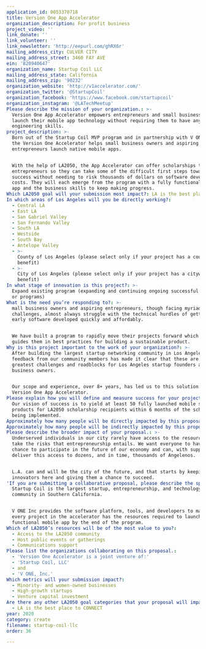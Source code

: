 ```yaml
---
application_id: 0053370718
title: Version One App Accelerator
organization_description: For profit business
project_video: ''
link_donate: ''
link_volunteer: ''
link_newsletter: 'http://eepurl.com/ghRX6r'
mailing_address_city: CULVER CITY
mailing_address_street: 3460 FAY AVE
ein: '820940647'
organization_name: Startup Coil LLC
mailing_address_state: California
mailing_address_zip: '90232'
organization_website: 'http://v1accelerator.com/'
organization_twitter: '@StartupCoil'
organization_facebook: 'https://www.facebook.com/startupcoil'
organization_instagram: '@LATechMeetup'
Please describe the mission of your organization.: >-
  Version One App Accelerator empowers entrepreneurs and small businesses to
  launch their mobile app technology without requiring them to have any software
  engineering skills.
project_description: >-
  Born out of the Startup Coil MVP program and in partnership with V ONE Inc,
  the Version One Accelerator helps small business owners and aspiring startup
  entrepreneurs launch native mobile apps.


  With the help of LA2050, the App Accelerator can offer scholarships to local
  entrepreneurs so they can take some of the difficult first steps toward
  success without needing to risk thousands of dollars on software developer
  costs. They will each emerge from the program with a fully functional mobile
  app and the business skills to keep making progress.
Which LA2050 goal will your submission most impact?: LA is the best place to CREATE
In which areas of Los Angeles will you be directly working?:
  - Central LA
  - East LA
  - San Gabriel Valley
  - San Fernando Valley
  - South LA
  - Westside
  - South Bay
  - Antelope Valley
  - >-
    County of Los Angeles (please select only if your project has a countywide
    benefit)
  - >-
    City of Los Angeles (please select only if your project has a citywide
    benefit)
In what stage of innovation is this project?: >-
  Expand existing program (expanding and continuing ongoing successful projects
  or programs)
What is the need you’re responding to?: >-
  mall business owners and aspiring entrepreneurs, though facing myriad
  challenges, almost always struggle with the technical hurdles of getting their
  early software developed quickly and affordably.


  We have built a program to rapidly move their projects forward which also
  guides them in best practices for building a sustainable product.
Why is this project important to the work of your organization?: >-
  After building the largest startup networking community in Los Angeles,
  feedback from our community members has made it clear that these are the
  greatest challenges and roadblocks for Los Angeles startup founders and small
  business owners.


  Our scope and experience, over 8+ years, has led us to this solution: The
  Version One App Accelerator.
Please explain how you will define and measure success for your project.: >-
  Our vision of success is to yield at least 50 fully launched mobile software
  products for LA2050 scholarship recipients within 6 months of the scholarship
  being implemented.
Approximately how many people will be directly impacted by this proposal?: '50'
Approximately how many people will be indirectly impacted by this proposal?: '50000'
Please describe the broader impact of your proposal.: >-
  Underserved individuals in our city rarely have access to the resources to
  take the risks that entrepreneurship entails. We want everyone to have a
  chance to participate in the future of our economy and can, with support,
  deliver this access to dozens, and in time, thousands of Angelenos.


  L.A. can and will be the city of the future, and that starts by keeping our
  innovators here and giving them a chance to succeed.
'If you are submitting a collaborative proposal, please describe the specific role of partner organizations in the project.': >-
  Startup Coil is the largest startup, entrepreneurship, and technology
  community in Southern California.


  V ONE Inc provides the software platform, tools, and developers to make sure
  every project in the accelerator has the resources required to launch a fully
  functional mobile app by the end of the program.
Which of LA2050’s resources will be of the most value to you?:
  - Access to the LA2050 community
  - Host public events or gatherings
  - Communications support
Please list the organizations collaborating on this proposal.:
  - 'Version One Accelerator is a joint venture of:'
  - 'Startup Coil, LLC'
  - and
  - 'V ONE, Inc.'
Which metrics will your submission impact?:
  - Minority- and women-owned businesses
  - High-growth startups
  - Venture capital investment
Are there any other LA2050 goal categories that your proposal will impact?:
  - LA is the best place to CONNECT
year: 2020
category: create
filename: startup-coil-llc
order: 36

---
```

